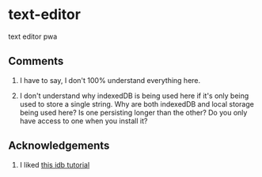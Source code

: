 # text-editor
text editor pwa

## Comments

1. I have to say, I don't 100% understand everything here.

2. I don't understand why indexedDB is being used here if it's only being used to store a single string.  Why are both indexedDB and local storage being used here?  Is one persisting longer than the other?  Do you only have access to one when you install it?

## Acknowledgements

1. I liked [this idb tutorial](https://hackernoon.com/use-indexeddb-with-idb-a-1kb-library-that-makes-it-easy-8p1f3yqq)
